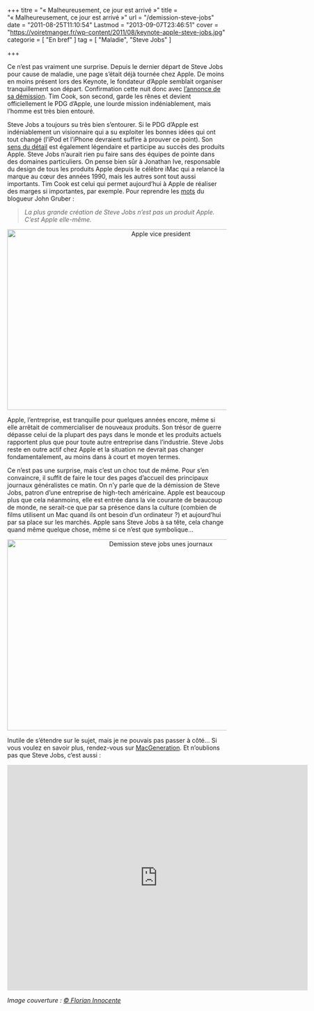 +++
titre = "&laquo;&nbsp;Malheureusement, ce jour est arrivé&nbsp;&raquo;"
title = "&laquo;&nbsp;Malheureusement, ce jour est arrivé&nbsp;&raquo;"
url = "/demission-steve-jobs"
date = "2011-08-25T11:10:54"
Lastmod = "2013-09-07T23:46:51"
cover = "https://voiretmanger.fr/wp-content/2011/08/keynote-apple-steve-jobs.jpg"
categorie = [ "En bref" ]
tag = [ "Maladie", "Steve Jobs" ]

+++

<p>Ce n&rsquo;est pas vraiment une surprise. Depuis le dernier départ de Steve Jobs pour cause de maladie, une page s&rsquo;était déjà tournée chez Apple. De moins en moins présent lors des Keynote, le fondateur d&rsquo;Apple semblait organiser tranquillement son départ. Confirmation cette nuit donc avec <a href="http://www.apple.com/pr/library/2011/08/24Letter-from-Steve-Jobs.html">l&rsquo;annonce de sa démission</a>. Tim Cook, son second, garde les rênes et devient officiellement le PDG d&rsquo;Apple, une lourde mission indéniablement, mais l&rsquo;homme est très bien entouré.</p>
<p>Steve Jobs a toujours su très bien s&rsquo;entourer. Si le PDG d&rsquo;Apple est indéniablement un visionnaire qui a su exploiter les bonnes idées qui ont tout changé (l&rsquo;iPod et l&rsquo;iPhone devraient suffire à prouver ce point). Son <a href="https://plus.google.com/107117483540235115863/posts/gcSStkKxXTw">sens du détail</a> est également légendaire et participe au succès des produits Apple. Steve Jobs n&rsquo;aurait rien pu faire sans des équipes de pointe dans des domaines particuliers. On pense bien sûr à Jonathan Ive, responsable du design de tous les produits Apple depuis le célèbre iMac qui a relancé la marque au cœur des années 1990, mais les autres sont tout aussi importants. Tim Cook est celui qui permet aujourd&rsquo;hui à Apple de réaliser des marges si importantes, par exemple. Pour reprendre les <a href="http://daringfireball.net/2011/08/resigned">mots</a> du blogueur John Gruber :</p>
<blockquote><p><em>La plus grande création de Steve Jobs n&rsquo;est pas un produit Apple. C&rsquo;est Apple elle-même.</em></p></blockquote>
<div style="text-align: center;"><img class="aligncenter" style="border-style: initial; border-color: initial; border-width: 0px;" src="https://voiretmanger.fr/wp-content/2011/08/apple-vice-president.jpg" alt="Apple vice president" width="690" height="415" border="0" /></div>
<p>Apple, l&rsquo;entreprise, est tranquille pour quelques années encore, même si elle arrêtait de commercialiser de nouveaux produits. Son trésor de guerre dépasse celui de la plupart des pays dans le monde et les produits actuels rapportent plus que pour toute autre entreprise dans l&rsquo;industrie. Steve Jobs reste en outre actif chez Apple et la situation ne devrait pas changer fondamentalement, au moins dans à court et moyen termes.</p>
<p>Ce n&rsquo;est pas une surprise, mais c&rsquo;est un choc tout de même. Pour s&rsquo;en convaincre, il suffit de faire le tour des pages d&rsquo;accueil des principaux journaux généralistes ce matin. On n&rsquo;y parle que de la démission de Steve Jobs, patron d&rsquo;une entreprise de high-tech américaine. Apple est beaucoup plus que cela néanmoins, elle est entrée dans la vie courante de beaucoup de monde, ne serait-ce que par sa présence dans la culture (combien de films utilisent un Mac quand ils ont besoin d&rsquo;un ordinateur ?) et aujourd&rsquo;hui par sa place sur les marchés. Apple sans Steve Jobs à sa tête, cela change quand même quelque chose, même si ce n&rsquo;est que symbolique…</p>
<div style="text-align: center;"><img class="aligncenter" style="border-style: initial; border-color: initial; border-width: 0px;" src="https://voiretmanger.fr/wp-content/2011/08/demission-steve-jobs-unes-journaux.jpg" alt="Demission steve jobs unes journaux" width="690" height="439" border="0" /></div>
<p>Inutile de s&rsquo;étendre sur le sujet, mais je ne pouvais pas passer à côté… Si vous voulez en savoir plus, rendez-vous sur <a href="http://www.macg.co/news/voir/213462/steve-jobs-demissionne">MacGeneration</a>. Et n&rsquo;oublions pas que Steve Jobs, c&rsquo;est aussi :</p>
<p><iframe src="http://www.dailymotion.com/embed/video/x5m47b?width=690" frameborder="0" width="690" height="518"></iframe></p>
<p><em>Image couverture : <a href="http://www.flickr.com/photos/kernelpanic/209675817/in/set-72157600029223741">© Florian Innocente</a></em></p>

